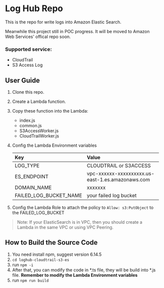 # Log Hub Repo
This is the repo for write logs into Amazon Elastic Search.

Meanwhile this project still in POC progress. It will be moved to Amazon Web Services' offical repo soon.

### Supported service:

* CloudTrail
* S3 Access Log

## User Guide

1. Clone this repo.
1. Create a Lambda function.
1. Copy these function into the Lambda:
    * index.js
    * common.js
    * S3AccessWorker.js
    * CloudTrailWorker.js
1. Config the Lambda Environment variables

    | Key | Value |
    | :----| :---- | 
    | LOG_TYPE | CLOUDTRAIL or S3ACCESS | 
    | ES_ENDPOINT | vpc-xxxxxx-xxxxxxxxxx.us-east-1.es.amazonaws.com | 
    | DOMAIN_NAME | xxxxxxx | 
    | FAILED_LOG_BUCKET_NAME | your failed log bucket | 

1. Config the Lambda Role to attach the policy to `Allow: s3:PutObject` to the FAILED_LOG_BUCKET

> Note: If your ElasticSearch is in VPC, then you should create a Lambda in the same VPC or using VPC Peering.

## How to Build the Source Code

1. You need install npm, suggest version 6.14.5
1. `cd loghub-cloudtrail-s3-es`
1. run `npm -i`
1. After that, you can modify the code in *.ts file, they will be build into *.js file. **Remember to modify the Lambda Environment variables**
1. run `npm run build`
